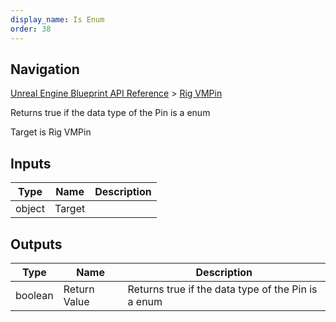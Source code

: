 ```yaml
---
display_name: Is Enum
order: 38
---
```

## Navigation

[Unreal Engine Blueprint API Reference](https://dev.epicgames.com/documentation/en-us/unreal-engine/BlueprintAPI) > [Rig VMPin](https://dev.epicgames.com/documentation/en-us/unreal-engine/BlueprintAPI/RigVMPin)

Returns true if the data type of the Pin is a enum

Target is Rig VMPin

## Inputs

| Type | Name | Description |
| --- | --- | --- |
| object | Target |  |

## Outputs

| Type | Name | Description |
| --- | --- | --- |
| boolean | Return Value | Returns true if the data type of the Pin is a enum |
